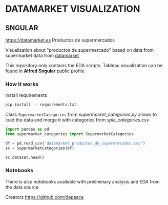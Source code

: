 # DATAMARKET VISUALIZATION 
## SNGULAR

https://datamarket.es
Productos de supermercados

Visualization about "productos de supermercado" based on data from supermarket data from [datamarket](https://datamarket.es/#productos-de-supermercados-dataset)

This repository only contains the EDA scripts.
Tableau visualization can be found in **Alfred Sngular** public profile

### How it works
Install requirements
```bash
pip install -r requirements.txt
```

Class `SupermarketCategories` from *supermarket_categories.py* allows to load the data and merge it with categories from *split_categories.csv* 
```python
import pandas as pd
from supermarket_categories import SupermarketCategories

df = pd.read_csv('datamarket_productos_de_supermercados.csv')
sc = SupermarketCategories(df)

sc.dataset.head()
```

### Notebooks
There is also notebooks available with preliminary analysis and EDA from the data source

Creators
https://github.com/dapasca
